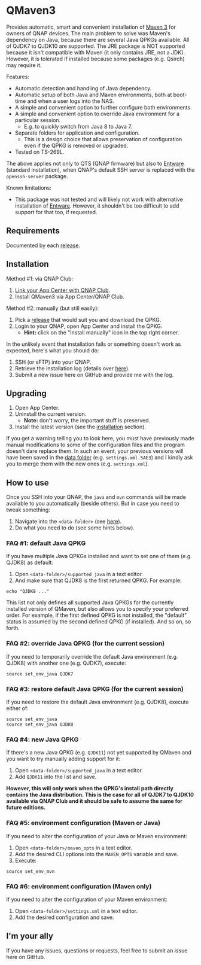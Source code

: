 # QMaven3

Provides automatic, smart and convenient installation of [Maven 3](https://maven.apache.org/index.html) for owners of QNAP devices. The main problem to solve was Maven's dependency on Java, because there are several Java QPKGs available. All of QJDK7 to QJDK10 are supported. The JRE package is NOT supported because it isn't compatible with Maven (it only contains JRE, not a JDK). However, it is tolerated if installed because some packages (e.g. Qsirch) may require it.

Features:
* Automatic detection and handling of Java dependency.
* Automatic setup of both Java and Maven environments, both at boot-time and when a user logs into the NAS.
* A simple and convenient option to further configure both environments.
* A simple and convenient option to override Java environment for a particular session.
	- E.g. to quickly switch from Java 8 to Java 7.
* Separate folders for application and configuration.
	- This is a design choice that allows preservation of configuration even if the QPKG is removed or upgraded.
* Tested on TS-269L.

The above applies not only to QTS (QNAP firmware) but also to [Entware](https://github.com/Entware/Entware/wiki/Install-on-QNAP-NAS) (standard installation), when QNAP's default SSH server is replaced with the `openssh-server` package.

Known limitations:
* This package was not tested and will likely not work with alternative installation of [Entware](https://github.com/Entware/Entware/wiki/Install-on-QNAP-NAS). However, it shouldn't be too difficult to add support for that too, if requested.

## Requirements

Documented by each [release](https://github.com/SkyCrawl/qmaven3/releases).

## Installation

Method #1: via QNAP Club:
1. [Link your App Center with QNAP Club](https://www.qnapclub.eu/en/howto/1).
2. Install QMaven3 via App Center/QNAP Club.

Method #2: manually (but still easily):
1. Pick a [release](https://github.com/SkyCrawl/qmaven3/releases) that would suit you and download the QPKG.
2. Login to your QNAP, open App Center and install the QPKG.
	* __Hint:__ click on the "Install manually" icon in the top right corner.

In the unlikely event that installation fails or something doesn't work as expected, here's what you should do:
1. SSH (or sFTP) into your QNAP.
2. Retrieve the installation log (details over [here](https://github.com/SkyCrawl/qmaven3/wiki)).
3. Submit a new issue here on GitHub and provide me with the log.

## Upgrading

1. Open App Center.
2. Uninstall the current version.
	* __Note:__ don't worry, the important stuff is preserved.
3. Install the latest version (see the [installation](#installation) section).
	
If you get a warning telling you to look here, you must have previously made manual modifications to some of the configuration files and the program doesn't dare replace them. In such an event, your previous versions will have been saved in the [data folder](https://github.com/SkyCrawl/qmaven3/wiki) (e.g. `settings.xml.5AE3`) and I kindly ask you to merge them with the new ones (e.g. `settings.xml`).

## How to use

Once you SSH into your QNAP, the `java` and `mvn` commands will be made available to you automatically (beside others). But in case you need to tweak something:
1. Navigate into the `<data-folder>` (see [here](https://github.com/SkyCrawl/qmaven3/wiki)).
2. Do what you need to do (see some hints below).

### FAQ #1: default Java QPKG

If you have multiple Java QPKGs installed and want to set one of them (e.g. QJDK8) as default:
1. Open `<data-folder>/supported_java` in a text editor.
2. And make sure that QJDK8 is the first returned QPKG. For example:

```
echo "QJDK8 ..."
```

This list not only defines all supported Java QPKGs for the currently installed version of QMaven, but also allows you to specify your preferred order. For example, if the first defined QPKG is not installed, the "default" status is assumed by the second defined QPKG (if installed). And so on, so forth.

### FAQ #2: override Java QPKG (for the current session)

If you need to temporarily override the default Java environment (e.g. QJDK8) with another one (e.g. QJDK7), execute:

```
source set_env_java QJDK7
```

### FAQ #3: restore default Java QPKG (for the current session)

If you need to restore the default Java environment (e.g. QJDK8), execute either of:

```
source set_env_java
source set_env_java QJDK8
```

### FAQ #4: new Java QPKG

If there's a new Java QPKG (e.g. `QJDK11`) not yet supported by QMaven and you want to try manually adding support for it:
1. Open `<data-folder>/supported_java` in a text editor.
2. Add `QJDK11` into the list and save.

__However, this will only work when the QPKG's install path directly contains the Java distribution. This is the case for all of QJDK7 to QJDK10 available via QNAP Club and it should be safe to assume the same for future editions.__

### FAQ #5: environment configuration (Maven or Java)

If you need to alter the configuration of your Java or Maven environment:
1. Open `<data-folder>/maven_opts` in a text editor.
2. Add the desired CLI options into the `MAVEN_OPTS` variable and save.
3. Execute:

```
source set_env_mvn
```

### FAQ #6: environment configuration (Maven only)

If you need to alter the configuration of your Maven environment:
1. Open `<data-folder>/settings.xml` in a text editor.
2. Add the desired configuration and save.

## I'm your ally

If you have any issues, questions or requests, feel free to submit an issue here on GitHub.
